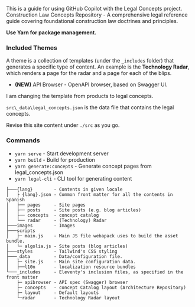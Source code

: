 This is a guide for using GitHub Copilot with the Legal Concepts project.
Construction Law Concepts Repository - A comprehensive legal reference guide covering foundational construction law doctrines and principles.

**Use Yarn for package management.**

### Included Themes

A theme is a collection of templates (under the `_includes` folder) that generates a specific type of content. An example is the **Technology Radar**, which renders a page for the radar and a page for each of the blips.

- **(NEW)** API Browser - OpenAPI browser, based on Swagger UI.

I am changing the template from products to legal concepts.

`src\_data\legal_concepts.json` is the data file that contains the legal concepts.

Revise this site content under `./src` as you go.

### Commands

- `yarn serve` - Start development server
- `yarn build` - Build for production
- `yarn generate:concepts` - Generate concept pages from legal_concepts.json
- `yarn legal-cli` - CLI tool for generating content

```
├───{lang}        - Contents in given locale
│   ├ {lang}.json - Common front matter for all the contents in Spanish
│   ├── pages     - Site pages
│   ├── posts     - Site posts (e.g. blog articles)
│   ├── concepts  - concept catalog
│   └── radar     - (Technology) Radar
├───images        - Images
├───scripts
│   ├─ main.js    - Main JS file webapack uses to build the asset bundle.
│   └─ algolia.js - Site posts (blog articles)
├───styles        - Tailwind's CSS styling
├───_data         - Data/configuration file.
│   ├─ site.js    - Main site configuration data.
│   ├──l10n       - localization resource bundles
└───_includes     - Eleventy's inclusion files, as specified in the front matter
    ├─ apibrowser - API spec (Swagger) browser
    ├─ concepts   - concept Catalog layout (Architecture Repository)
    ├─ layout     - Default layouts
    └─radar       - Technology Radar layout
```
